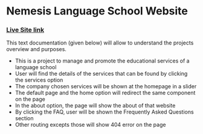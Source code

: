# Nemesis Language School Website

### [Live Site link](https://review-website-kazitanvir786.netlify.app/)

This text documentation (given below) will allow to understand the projects overview and purposes.
* This is a project to manage and promote the educational services of a language school
* User will find the details of the services that can be found by clicking the services option
* The company chosen services will be shown at the homepage in a slider
* The default page and the home option will redirect the same component on the page
* In the about option, the page will show the about of that website
* By clicking the FAQ, user will be shown the Frequently Asked Questions section
* Other routing excepts those will show 404 error on the page